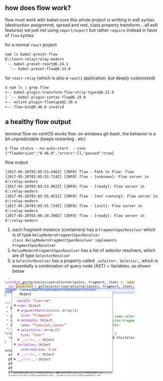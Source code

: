 ## how does flow work? 
flow must work with babel-core 
this whole project is writting in es6 syntax (destruction assignmnet, spread and rest, class property transform... all es6 features)
we just not using `import/export` but rather `require` instead in favor of `flow` syntax

for a normal `react` project
```
npm ls babel-preset-flow
D:\learn-relay\relay-modern
`-- babel-preset-react@6.24.1
  `-- babel-preset-flow@6.23.0
```

for `react-relay` (which is also a `react1` application, but deeply customized)
```
$ npm ls | grep flow
+-- babel-plugin-transform-flow-strip-types@6.22.0
| `-- babel-plugin-syntax-flow@6.18.0
+-- eslint-plugin-flowtype@2.30.4
+-- flow-bin@0.46.0 invalid
```
## a healthy flow output
terminal
flow on centOS works fine. on windows git-bash, the behavior is a bit unpredictable (keeps restarting ..etc)
```
$ flow status --no-auto-start  --json
{"flowVersion":"0.46.0","errors":[],"passed":true}
```
flow output
```
[2017-05-26T03:05:53.646Z] [INFO] flow - Path to Flow: flow
[2017-05-26T03:05:53.714Z] [INFO] flow - [unknown]: Flow server in d:\relay-modern
[2017-05-26T03:05:53.962Z] [INFO] flow - [ready]: Flow server in d:\relay-modern
[2017-05-26T03:05:55.451Z] [INFO] flow - [not running]: Flow server in d:\relay-modern
[2017-05-26T03:05:55.734Z] [INFO] flow - [init]: Flow server in d:\relay-modern
[2017-05-26T03:06:10.390Z] [INFO] flow - [ready]: Flow server in d:\relay-modern
```


1. each fragment *instance* (containers) has a `FragmentSpecResolver`  which is of type `RelayModernFragmentSpecResolver`  
`class RelayModernFragmentSpecResolver implements FragmentSpecResolver`  
2. `RelayModernFragmentSpecResolver` has a list of selector resolvers, which are of type `SelectorResolver`
3. a `SelectorResolver` has a property called  `_selector: Selector;`, which is essentially a combination of query node (AST) + Variables. as shown below


![](./images/selector.PNG "a fragment selector")
